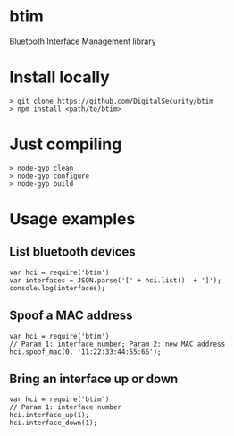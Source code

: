 # btim
Bluetooth Interface Management library

Install locally
===============

```
> git clone https://github.com/DigitalSecurity/btim
> npm install <path/to/btim>
```


Just compiling
==============

```
> node-gyp clean
> node-gyp configure
> node-gyp build
```

Usage examples
==============

List bluetooth devices
----------------------

```
var hci = require('btim')
var interfaces = JSON.parse('[' + hci.list()  + ']');
console.log(interfaces);
```

Spoof a MAC address
-------------------

```
var hci = require('btim')
// Param 1: interface number; Param 2: new MAC address
hci.spoof_mac(0, '11:22:33:44:55:66');
```

Bring an interface up or down
----------------------------

```
var hci = require('btim')
// Param 1: interface number
hci.interface_up(1);
hci.interface_down(1);
```
